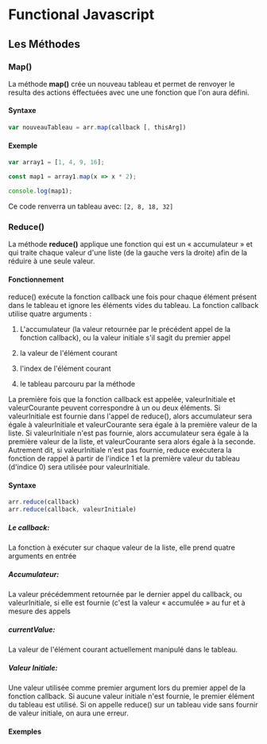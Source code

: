 # Functional Javascript

## Les Méthodes

### Map()

La méthode **map()** crée un nouveau tableau et permet de renvoyer le resulta des actions éffectuées avec une une fonction que l'on aura défini.

#### Syntaxe

```javascript
var nouveauTableau = arr.map(callback [, thisArg])
```

#### Exemple

```javascript
var array1 = [1, 4, 9, 16];

const map1 = array1.map(x => x * 2);

console.log(map1);
```
Ce code renverra un tableau avec: ```[2, 8, 18, 32]```


### Reduce()

La méthode **reduce()** applique une fonction qui est un « accumulateur » et qui traite chaque valeur d'une liste (de la gauche vers la droite) afin de la réduire à une seule valeur.

#### Fonctionnement

reduce() exécute la fonction callback une fois pour chaque élément présent dans le tableau et ignore les éléments vides du tableau. La fonction callback utilise quatre arguments :

1. L'accumulateur (la valeur retournée par le précédent appel de la fonction callback), ou la valeur initiale s'il sagit du premier appel

2. la valeur de l'élément courant

3. l'index de l'élément courant

4. le tableau parcouru par la méthode  

La première fois que la fonction callback est appelée, valeurInitiale et valeurCourante peuvent correspondre à un ou deux éléments. Si valeurInitiale est fournie dans l'appel de reduce(), alors accumulateur sera égale à valeurInitiale et valeurCourante sera égale à la première valeur de la liste. Si valeurInitiale n'est pas fournie, alors accumulateur sera égale à la première valeur de la liste, et valeurCourante sera alors égale à la seconde.  
Autrement dit, si valeurInitiale n'est pas fournie, reduce exécutera la fonction de rappel à partir de l'indice 1 et la première valeur du tableau (d'indice 0) sera utilisée pour valeurInitiale.

#### Syntaxe

```javascript
arr.reduce(callback)
arr.reduce(callback, valeurInitiale)
```

##### Le callback:

La fonction à exécuter sur chaque valeur de la liste, elle prend quatre arguments en entrée

##### Accumulateur:

La valeur précédemment retournée par le dernier appel du callback, ou valeurInitiale, si elle est fournie (c'est la valeur « accumulée » au fur et à mesure des appels

##### currentValue:

La valeur de l'élément courant actuellement manipulé dans le tableau.

##### Valeur Initiale:

Une valeur utilisée comme premier argument lors du premier appel de la fonction callback. Si aucune valeur initiale n'est fournie, le premier élément du tableau est utilisé. Si on appelle reduce() sur un tableau vide sans fournir de valeur initiale, on aura une erreur.

#### Exemples

